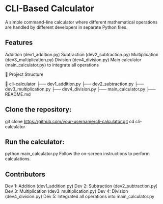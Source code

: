 # CLI-Based Calculator
A simple command-line calculator where different mathematical operations are handled by different developers in separate Python files.

## Features

Addition (dev1_addition.py)
Subtraction (dev2_subtraction.py)
Multiplication (dev3_multiplication.py)
Division (dev4_division.py)
Main calculator (main_calculator.py) to integrate all operations

📂 Project Structure

📁 cli-calculator
 ├── dev1_addition.py
 ├── dev2_subtraction.py
 ├── dev3_multiplication.py
 ├── dev4_division.py
 ├── main_calculator.py
 ├── README.md

## Clone the repository:

git clone https://github.com/your-username/cli-calculator.git
cd cli-calculator

## Run the calculator:

python main_calculator.py
Follow the on-screen instructions to perform calculations.

## Contributors

Dev 1: Addition (dev1_addition.py)
Dev 2: Subtraction (dev2_subtraction.py)
Dev 3: Multiplication (dev3_multiplication.py)
Dev 4: Division (dev4_division.py)
Dev 5: Integrated all operations into main_calculator.py
